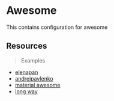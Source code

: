 # Awesome

This contains configuration for awesome

## Resources

> Examples

- [elenapan](https://github.com/elenapan/dotfiles)
- [andreipavlenko](https://github.com/andreipavlenko/dotfiles)
- [material awesome](https://www.reddit.com/r/unixporn/comments/anp51q/awesome_material_awesome_workflow/)
- [long way](https://www.reddit.com/r/unixporn/comments/d0634n/awesome_long_way/)
